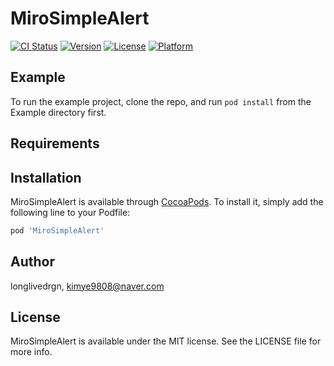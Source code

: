 # MiroSimpleAlert

[![CI Status](https://img.shields.io/travis/longlivedrgn/MiroSimpleAlert.svg?style=flat)](https://travis-ci.org/longlivedrgn/MiroSimpleAlert)
[![Version](https://img.shields.io/cocoapods/v/MiroSimpleAlert.svg?style=flat)](https://cocoapods.org/pods/MiroSimpleAlert)
[![License](https://img.shields.io/cocoapods/l/MiroSimpleAlert.svg?style=flat)](https://cocoapods.org/pods/MiroSimpleAlert)
[![Platform](https://img.shields.io/cocoapods/p/MiroSimpleAlert.svg?style=flat)](https://cocoapods.org/pods/MiroSimpleAlert)

## Example

To run the example project, clone the repo, and run `pod install` from the Example directory first.

## Requirements

## Installation

MiroSimpleAlert is available through [CocoaPods](https://cocoapods.org). To install
it, simply add the following line to your Podfile:

```ruby
pod 'MiroSimpleAlert'
```

## Author

longlivedrgn, kimye9808@naver.com

## License

MiroSimpleAlert is available under the MIT license. See the LICENSE file for more info.
